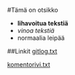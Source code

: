 #Tämä on otsikko
- **lihavoitua tekstiä**
- *vinoa tekstiä*
- normaalia leipää

##Linkit
[gitlog.txt](https://github.com/n0spoon/ot-harjoitustyo/blob/master/laskarit/viikko1/gitlog.txt)

[komentorivi.txt](https://github.com/n0spoon/ot-harjoitustyo/blob/master/laskarit/viikko1/komentorivi.txt)
